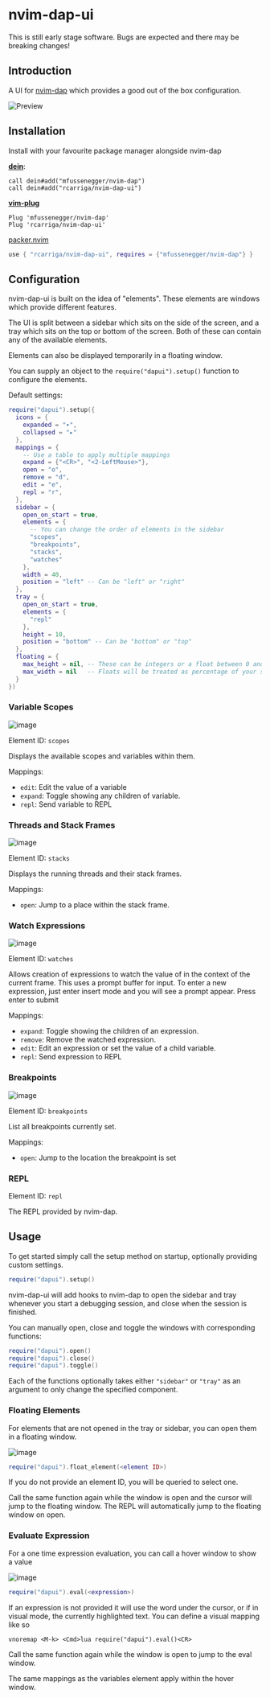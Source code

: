 # nvim-dap-ui

This is still early stage software. Bugs are expected and there may be breaking
changes!

## Introduction

A UI for [nvim-dap](https://github.com/mfussenegger/nvim-dap) which provides a
good out of the box configuration.

![Preview](https://user-images.githubusercontent.com/24252670/126842672-de9c6b78-eec2-4187-b48e-977686ec4080.png)

## Installation

Install with your favourite package manager alongside nvim-dap

[**dein**](https://github.com/Shougo/dein.vim):

```vim
call dein#add("mfussenegger/nvim-dap")
call dein#add("rcarriga/nvim-dap-ui")
```

[**vim-plug**](https://github.com/junegunn/vim-plug)

```vim
Plug 'mfussenegger/nvim-dap'
Plug 'rcarriga/nvim-dap-ui'
```

[packer.nvim](https://github.com/wbthomason/packer.nvim)

```lua
use { "rcarriga/nvim-dap-ui", requires = {"mfussenegger/nvim-dap"} }
```

## Configuration

nvim-dap-ui is built on the idea of "elements". These elements are windows
which provide different features.

The UI is split between a sidebar which sits on the side of the screen, and a
tray which sits on the top or bottom of the screen. Both of these can contain
any of the available elements.

Elements can also be displayed temporarily in a floating window.

You can supply an object to the `require("dapui").setup()` function to
configure the elements.

Default settings:

```lua
require("dapui").setup({
  icons = {
    expanded = "▾",
    collapsed = "▸"
  },
  mappings = {
    -- Use a table to apply multiple mappings
    expand = {"<CR>", "<2-LeftMouse>"},
    open = "o",
    remove = "d",
    edit = "e",
    repl = "r",
  },
  sidebar = {
    open_on_start = true,
    elements = {
      -- You can change the order of elements in the sidebar
      "scopes",
      "breakpoints",
      "stacks",
      "watches"
    },
    width = 40,
    position = "left" -- Can be "left" or "right"
  },
  tray = {
    open_on_start = true,
    elements = {
      "repl"
    },
    height = 10,
    position = "bottom" -- Can be "bottom" or "top"
  },
  floating = {
    max_height = nil, -- These can be integers or a float between 0 and 1.
    max_width = nil   -- Floats will be treated as percentage of your screen.
  }
})
```

### Variable Scopes

![image](https://user-images.githubusercontent.com/24252670/126842891-c5175f13-5eb7-4d0a-9dae-620c4d31448a.png)

Element ID: `scopes`

Displays the available scopes and variables within them.

Mappings:

- `edit`: Edit the value of a variable
- `expand`: Toggle showing any children of variable.
- `repl`: Send variable to REPL

### Threads and Stack Frames

![image](https://user-images.githubusercontent.com/24252670/126843106-5dce09dc-49d0-4aaa-ba98-fd8f17b31414.png)

Element ID: `stacks`

Displays the running threads and their stack frames.

Mappings:

- `open`: Jump to a place within the stack frame.

### Watch Expressions

![image](https://user-images.githubusercontent.com/24252670/126843390-4e1575d8-9d7d-4f43-8680-094cfe9eae63.png)

Element ID: `watches`

Allows creation of expressions to watch the value of in the context of the
current frame.
This uses a prompt buffer for input. To enter a new expression, just enter
insert mode and you will see a prompt appear. Press enter to submit

Mappings:

- `expand`: Toggle showing the children of an expression.
- `remove`: Remove the watched expression.
- `edit`: Edit an expression or set the value of a child variable.
- `repl`: Send expression to REPL

### Breakpoints

![image](https://user-images.githubusercontent.com/24252670/126843577-361645e4-6265-40eb-86dc-d6607512a15e.png)

Element ID: `breakpoints`

List all breakpoints currently set.

Mappings:

- `open`: Jump to the location the breakpoint is set

### REPL

Element ID: `repl`

The REPL provided by nvim-dap.

## Usage

To get started simply call the setup method on startup, optionally providing
custom settings.

```lua
require("dapui").setup()
```

nvim-dap-ui will add hooks to nvim-dap to open the sidebar and tray whenever
you start a debugging session, and close when the session is finished.

You can manually open, close and toggle the windows with corresponding functions:

```lua
require("dapui").open()
require("dapui").close()
require("dapui").toggle()
```

Each of the functions optionally takes either `"sidebar"` or `"tray"` as an
argument to only change the specified component.

### Floating Elements

For elements that are not opened in the tray or sidebar, you can open them in a
floating window.

![image](https://user-images.githubusercontent.com/24252670/126844102-8789effb-4276-4599-afe6-a074b019c38d.png)

```lua
require("dapui").float_element(<element ID>)
```

If you do not provide an element ID, you will be queried to select one.

Call the same function again while the window is open and the cursor will jump
to the floating window. The REPL will automatically jump to the floating
window on open.

### Evaluate Expression

For a one time expression evaluation, you can call a hover window to show a value

![image](https://user-images.githubusercontent.com/24252670/126844454-691d691c-4550-46fe-89dc-25e1e9681545.png)

```lua
require("dapui").eval(<expression>)
```

If an expression is not provided it will use the word under the cursor, or if in
visual mode, the currently highlighted text.
You can define a visual mapping like so

```vim
vnoremap <M-k> <Cmd>lua require("dapui").eval()<CR>
```

Call the same function again while the window is open to jump to the eval window.

The same mappings as the variables element apply within the hover window.


